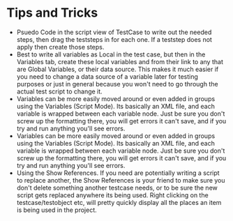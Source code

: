 # Tips and Tricks

* Psuedo Code in the script view of TestCase to write out the needed steps, then drag the teststeps in for each one. If a teststep does not apply then create those steps. 
* Best to write all variables as Local in the test case, but then in the Variables tab, create these local variables and from their link to any that are Global Variables, or their data source. This makes it much easier if you need to change a data source of a variable later for testing purposes or just in general because you won't need to go through the actual test script to change it. 
* Variables can be more easily moved around or even added in groups using the Variables \(Script Mode\). Its basically an XML file, and each variable is wrapped between each variable node. Just be sure you don't screw up the formatting there, you will get errors it can't save, and if you try and run anything you'll see errors. 
* Variables can be more easily moved around or even added in groups using the Variables \(Script Mode\). Its basically an XML file, and each variable is wrapped between each variable node. Just be sure you don't screw up the formatting there, you will get errors it can't save, and if you try and run anything you'll see errors. 
* Using the Show References. If you need are potentially writing a script to replace another, the Show References is your friend to make sure you don't delete something another testcase needs, or to be sure the new script gets replaced anywhere its being used. Right clicking on the testcase/testobject etc, will pretty quickly display all the places an item is being used in the project.









